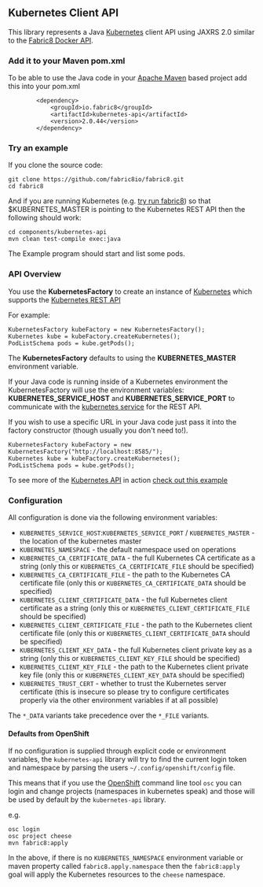 ## Kubernetes Client API

This library represents a Java [Kubernetes](http://kubernetes.io/) client API using JAXRS 2.0 similar to the [Fabric8 Docker API](https://github.com/fabric8io/fabric8/blob/master/components/docker-api/ReadMe.md).

### Add it to your Maven pom.xml

To be able to use the Java code in your [Apache Maven](http://maven.apache.org/) based project add this into your pom.xml

            <dependency>
                <groupId>io.fabric8</groupId>
                <artifactId>kubernetes-api</artifactId>
                <version>2.0.44</version>
            </dependency>

### Try an example

If you clone the source code:

    git clone https://github.com/fabric8io/fabric8.git
    cd fabric8

And if you are running Kubernetes (e.g. [try run fabric8](http://fabric8.io/guide/getStarted.html)) so that $KUBERNETES_MASTER is pointing to the Kubernetes REST API then the following should work:

    cd components/kubernetes-api
    mvn clean test-compile exec:java

The Example program should start and list some pods.

### API Overview

You use the **KubernetesFactory** to create an instance of [Kubernetes](https://github.com/fabric8io/fabric8/blob/master/components/kubernetes-api/src/main/java/io/fabric8/kubernetes/api/Kubernetes.java#L46) which supports the [Kubernetes REST API](https://github.com/GoogleCloudPlatform/kubernetes/blob/master/DESIGN.md#kubernetes-api-server)

For example:

    KubernetesFactory kubeFactory = new KubernetesFactory();
    Kubernetes kube = kubeFactory.createKubernetes();
    PodListSchema pods = kube.getPods();

The **KubernetesFactory** defaults to using the **KUBERNETES_MASTER** environment variable.

If your Java code is running inside of a Kubernetes environment the KubernetesFactory will use the environment variables: **KUBERNETES_SERVICE_HOST** and **KUBERNETES_SERVICE_PORT** to communicate with the [kubernetes service](http://fabric8.io/guide/services.html) for the REST API.

If you wish to use a specific URL in your Java code just pass it into the factory constructor (though usually you don't need to!).

    KubernetesFactory kubeFactory = new KubernetesFactory("http://localhost:8585/");
    Kubernetes kube = kubeFactory.createKubernetes();
    PodListSchema pods = kube.getPods();

To see more of the [Kubernetes API](https://github.com/fabric8io/fabric8/blob/master/components/kubernetes-api/src/main/java/io/fabric8/kubernetes/api/Kubernetes.java#L46) in action [check out this example](https://github.com/fabric8io/fabric8/blob/master/components/kubernetes-api/src/test/java/io/fabric8/kubernetes/api/Example.java#L48)

### Configuration

All configuration is done via the following environment variables:

* `KUBERNETES_SERVICE_HOST`:`KUBERNETES_SERVICE_PORT` / `KUBERNETES_MASTER` - the location of the kubernetes master
* `KUBERNETES_NAMESPACE` - the default namespace used on operations
* `KUBERNETES_CA_CERTIFICATE_DATA` - the full Kubernetes CA certificate as a string (only this or `KUBERNETES_CA_CERTIFICATE_FILE` should be specified)
* `KUBERNETES_CA_CERTIFICATE_FILE` - the path to the Kubernetes CA certificate file (only this or `KUBERNETES_CA_CERTIFICATE_DATA` should be specified)
* `KUBERNETES_CLIENT_CERTIFICATE_DATA` - the full Kubernetes client certificate as a string (only this or `KUBERNETES_CLIENT_CERTIFICATE_FILE` should be specified)
* `KUBERNETES_CLIENT_CERTIFICATE_FILE` - the path to the Kubernetes client certificate file (only this or `KUBERNETES_CLIENT_CERTIFICATE_DATA` should be specified)
* `KUBERNETES_CLIENT_KEY_DATA` - the full Kubernetes client private key as a string (only this or `KUBERNETES_CLIENT_KEY_FILE` should be specified)
* `KUBERNETES_CLIENT_KEY_FILE` - the path to the Kubernetes client private key file (only this or `KUBERNETES_CLIENT_KEY_DATA` should be specified)
* `KUBERNETES_TRUST_CERT` - whether to trust the Kubernetes server certificate (this is insecure so please try to configure certificates properly via the other environment variables if at all possible)

The `*_DATA` variants take precedence over the `*_FILE` variants.

#### Defaults from OpenShift

If no configuration is supplied through explicit code or environment variables, the `kubernetes-api` library will try to find the current login token and namespace by parsing the users `~/.config/openshift/config` file.

This means that if you use the [OpenShift](http://www.openshift.org/) command line tool `osc` you can login and change projects (namespaces in kubernetes speak) and those will be used by default by the `kubernetes-api` library.

e.g.

```
osc login
osc project cheese
mvn fabric8:apply
```

In the above, if there is no `KUBERNETES_NAMESPACE` environment variable or maven property called `fabric8.apply.namespace` then the `fabric8:apply` goal will apply the Kubernetes resources to the `cheese` namespace.